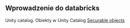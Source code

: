 ## Wprowadzenie do databricks



Unity catalog. Obiekty w Unity Catalog
[Securable objects](https://docs.databricks.com/aws/en/data-governance/unity-catalog/manage-privileges/privileges)